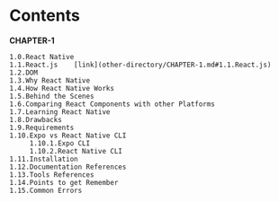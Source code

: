 # Contents

__CHAPTER-1__  

    1.0.React Native    
    1.1.React.js    [link](other-directory/CHAPTER-1.md#1.1.React.js)
    1.2.DOM   
    1.3.Why React Native  
    1.4.How React Native Works  
    1.5.Behind the Scenes  
    1.6.Comparing React Components with other Platforms  
    1.7.Learning React Native  
    1.8.Drawbacks  
    1.9.Requirements  
    1.10.Expo vs React Native CLI  
         1.10.1.Expo CLI  
         1.10.2.React Native CLI  
    1.11.Installation  
    1.12.Documentation References  
    1.13.Tools References  
    1.14.Points to get Remember  
    1.15.Common Errors  
